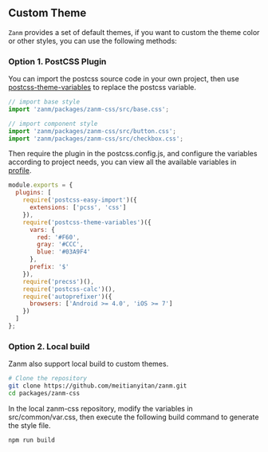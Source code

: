 ## Custom Theme

`Zanm` provides a set of default themes, if you want to custom the theme color or other styles, you can use the following methods:

### Option 1. PostCSS Plugin
You can import the postcss source code in your own project, then use [postcss-theme-variables](https://www.npmjs.com/package/postcss-theme-variables) to replace the postcss variable.

```javascript
// import base style
import 'zanm/packages/zanm-css/src/base.css';

// import component style
import 'zanm/packages/zanm-css/src/button.css';
import 'zanm/packages/zanm-css/src/checkbox.css';
```

Then require the plugin in the postcss.config.js, and configure the variables according to project needs, you can view all the available variables in [profile](https://github.com/meitianyitan/zanm/blob/dev/packages/zanm-css/src/common/var.css).

```javascript
module.exports = {
  plugins: [
    require('postcss-easy-import')({
      extensions: ['pcss', 'css']
    }),
    require('postcss-theme-variables')({
      vars: {
        red: '#F60',
        gray: '#CCC',
        blue: '#03A9F4'
      },
      prefix: '$'
    }),
    require('precss')(),
    require('postcss-calc')(),
    require('autoprefixer')({
      browsers: ['Android >= 4.0', 'iOS >= 7']
    })
  ]
};
```

### Option 2. Local build
Zanm also support local build to custom themes.

```bash
# Clone the repository
git clone https://github.com/meitianyitan/zanm.git
cd packages/zanm-css
```

In the local zanm-css repository, modify the variables in src/common/var.css, then execute the following build command to generate the style file.
```bash
npm run build
```
